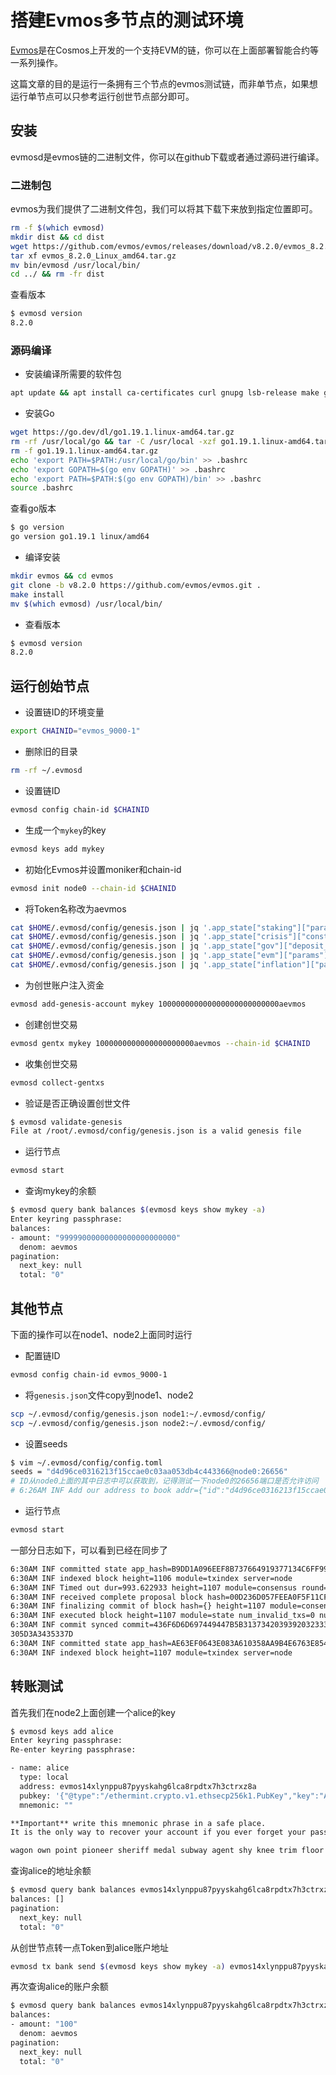 # 搭建Evmos多节点的测试环境

[Evmos](https://github.com/evmos/evmos)是在Cosmos上开发的一个支持EVM的链，你可以在上面部署智能合约等一系列操作。

这篇文章的目的是运行一条拥有三个节点的evmos测试链，而非单节点，如果想运行单节点可以只参考运行创世节点部分即可。

## 安装

evmosd是evmos链的二进制文件，你可以在github下载或者通过源码进行编译。

### 二进制包

evmos为我们提供了二进制文件包，我们可以将其下载下来放到指定位置即可。

```bash
rm -f $(which evmosd)
mkdir dist && cd dist
wget https://github.com/evmos/evmos/releases/download/v8.2.0/evmos_8.2.0_Linux_amd64.tar.gz
tar xf evmos_8.2.0_Linux_amd64.tar.gz
mv bin/evmosd /usr/local/bin/
cd ../ && rm -fr dist
```

查看版本

```bash
$ evmosd version
8.2.0
```

### 源码编译

- 安装编译所需要的软件包

```bash
apt update && apt install ca-certificates curl gnupg lsb-release make gcc git jq wget -y
```

- 安装Go

```bash
wget https://go.dev/dl/go1.19.1.linux-amd64.tar.gz
rm -rf /usr/local/go && tar -C /usr/local -xzf go1.19.1.linux-amd64.tar.gz
rm -f go1.19.1.linux-amd64.tar.gz
echo 'export PATH=$PATH:/usr/local/go/bin' >> .bashrc
echo 'export GOPATH=$(go env GOPATH)' >> .bashrc
echo 'export PATH=$PATH:$(go env GOPATH)/bin' >> .bashrc
source .bashrc
```

查看go版本

```bash
$ go version
go version go1.19.1 linux/amd64
```

- 编译安装

```bash
mkdir evmos && cd evmos
git clone -b v8.2.0 https://github.com/evmos/evmos.git .
make install
mv $(which evmosd) /usr/local/bin/
```

- 查看版本

```bash
$ evmosd version
8.2.0
```

## 运行创始节点

- 设置链ID的环境变量

```bash
export CHAINID="evmos_9000-1"
```

- 删除旧的目录

```bash
rm -rf ~/.evmosd
```

- 设置链ID

```bash
evmosd config chain-id $CHAINID
```

- 生成一个`mykey`的key

```bash
evmosd keys add mykey
```

- 初始化Evmos并设置moniker和chain-id

```bash
evmosd init node0 --chain-id $CHAINID
```

- 将Token名称改为aevmos

```bash
cat $HOME/.evmosd/config/genesis.json | jq '.app_state["staking"]["params"]["bond_denom"]="aevmos"' > $HOME/.evmosd/config/tmp_genesis.json && mv $HOME/.evmosd/config/tmp_genesis.json $HOME/.evmosd/config/genesis.json
cat $HOME/.evmosd/config/genesis.json | jq '.app_state["crisis"]["constant_fee"]["denom"]="aevmos"' > $HOME/.evmosd/config/tmp_genesis.json && mv $HOME/.evmosd/config/tmp_genesis.json $HOME/.evmosd/config/genesis.json
cat $HOME/.evmosd/config/genesis.json | jq '.app_state["gov"]["deposit_params"]["min_deposit"][0]["denom"]="aevmos"' > $HOME/.evmosd/config/tmp_genesis.json && mv $HOME/.evmosd/config/tmp_genesis.json $HOME/.evmosd/config/genesis.json
cat $HOME/.evmosd/config/genesis.json | jq '.app_state["evm"]["params"]["evm_denom"]="aevmos"' > $HOME/.evmosd/config/tmp_genesis.json && mv $HOME/.evmosd/config/tmp_genesis.json $HOME/.evmosd/config/genesis.json
cat $HOME/.evmosd/config/genesis.json | jq '.app_state["inflation"]["params"]["mint_denom"]="aevmos"' > $HOME/.evmosd/config/tmp_genesis.json && mv $HOME/.evmosd/config/tmp_genesis.json $HOME/.evmosd/config/genesis.json
```

- 为创世账户注入资金

```bash
evmosd add-genesis-account mykey 100000000000000000000000000aevmos
```

- 创建创世交易

```bash
evmosd gentx mykey 1000000000000000000000aevmos --chain-id $CHAINID
```

- 收集创世交易

```bash
evmosd collect-gentxs
```

- 验证是否正确设置创世文件

```bash
$ evmosd validate-genesis
File at /root/.evmosd/config/genesis.json is a valid genesis file
```

- 运行节点

```bash
evmosd start
```

- 查询mykey的余额

```bash
$ evmosd query bank balances $(evmosd keys show mykey -a)
Enter keyring passphrase:
balances:
- amount: "99999000000000000000000000"
  denom: aevmos
pagination:
  next_key: null
  total: "0"
```

## 其他节点

下面的操作可以在node1、node2上面同时运行

- 配置链ID

```bash
evmosd config chain-id evmos_9000-1
```

- 将`genesis.json`文件copy到node1、node2

```bash
scp ~/.evmosd/config/genesis.json node1:~/.evmosd/config/
scp ~/.evmosd/config/genesis.json node2:~/.evmosd/config/
```

- 设置seeds

```bash
$ vim ~/.evmosd/config/config.toml
seeds = "d4d96ce0316213f15ccae0c03aa053db4c443366@node0:26656"
# ID从node0上面的其中日志中可以获取到，记得测试一下node0的26656端口是否允许访问
# 6:26AM INF Add our address to book addr={"id":"d4d96ce0316213f15ccae0c03aa053db4c443366","ip":"0.0.0.0","port":26656} book=/root/.evmosd/config/addrbook.json module=p2p server=node
```

- 运行节点

```bash
evmosd start
```

一部分日志如下，可以看到已经在同步了

```bash
6:30AM INF committed state app_hash=B9DD1A096EEF8B737664919377134C6FF9907B7E973020A5496EE7F3EEC4F440 height=1106 module=state num_txs=0 server=node
6:30AM INF indexed block height=1106 module=txindex server=node
6:30AM INF Timed out dur=993.622933 height=1107 module=consensus round=0 server=node step=1
6:30AM INF received complete proposal block hash=00D236D057FEEA0F5F11CF332B088BB92E4BEBE87FD0C5FDB70E2A5C652D44FF height=1107 module=consensus server=node
6:30AM INF finalizing commit of block hash={} height=1107 module=consensus num_txs=0 root=B9DD1A096EEF8B737664919377134C6FF9907B7E973020A5496EE7F3EEC4F440 server=node
6:30AM INF executed block height=1107 module=state num_invalid_txs=0 num_valid_txs=0 server=node
6:30AM INF commit synced commit=436F6D6D697449447B5B31373420393920323339203620363720323234203133312031363620313620353320313338203136392031383020323330203131382036322031333320373720313638203934203130322031393820373320383920312031383620393620373520353820333320323533203131
305D3A3435337D
6:30AM INF committed state app_hash=AE63EF0643E083A610358AA9B4E6763E854DA85E66C6495901BA604B3A21FD6E height=1107 module=state num_txs=0 server=node
6:30AM INF indexed block height=1107 module=txindex server=node
```

## 转账测试

首先我们在node2上面创建一个alice的key

```bash
$ evmosd keys add alice
Enter keyring passphrase:
Re-enter keyring passphrase:

- name: alice
  type: local
  address: evmos14xlynppu87pyyskahg6lca8rpdtx7h3ctrxz8a
  pubkey: '{"@type":"/ethermint.crypto.v1.ethsecp256k1.PubKey","key":"Aw4OVNf/dYawGfvW+ON4Eo3TGtzhertU+WcbtlvC2X27"}'
  mnemonic: ""

**Important** write this mnemonic phrase in a safe place.
It is the only way to recover your account if you ever forget your password.

wagon own point pioneer sheriff medal subway agent shy knee trim floor minor still trim uncover tomato wrap favorite anger trigger employ frozen speed
```

查询alice的地址余额

```bash
$ evmosd query bank balances evmos14xlynppu87pyyskahg6lca8rpdtx7h3ctrxz8a
balances: []
pagination:
  next_key: null
  total: "0"
```

从创世节点转一点Token到alice账户地址

```bash
evmosd tx bank send $(evmosd keys show mykey -a) evmos14xlynppu87pyyskahg6lca8rpdtx7h3ctrxz8a 100aevmos
```

再次查询alice的账户余额

```bash
$ evmosd query bank balances evmos14xlynppu87pyyskahg6lca8rpdtx7h3ctrxz8a
balances:
- amount: "100"
  denom: aevmos
pagination:
  next_key: null
  total: "0"
```